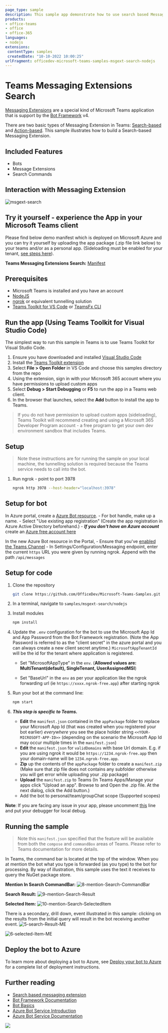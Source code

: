 ```yaml
---
page_type: sample
description: This sample app demonstrate how to use search based Messaging Extension.
products:
- office-teams
- office
- office-365
languages:
- nodejs
extensions:
 contentType: samples
 createdDate: "10-10-2022 10:00:25"
urlFragment: officedev-microsoft-teams-samples-msgext-search-nodejs
---
```


# Teams Messaging Extensions Search

[Messaging Extensions](https://docs.microsoft.com/microsoftteams/platform/messaging-extensions/what-are-messaging-extensions) are a special kind of Microsoft Teams application that is support by the [Bot Framework](https://dev.botframework.com) v4.

There are two basic types of Messaging Extension in Teams: [Search-based](https://docs.microsoft.com/microsoftteams/platform/messaging-extensions/how-to/search-commands/define-search-command) and [Action-based](https://docs.microsoft.com/microsoftteams/platform/messaging-extensions/how-to/action-commands/define-action-command). This sample illustrates how to
build a Search-based Messaging Extension.

## Included Features
* Bots
* Message Extensions
* Search Commands

## Interaction with Messaging Extension
![msgext-search ](Images/msgext-search.gif)

## Try it yourself - experience the App in your Microsoft Teams client
Please find below demo manifest which is deployed on Microsoft Azure and you can try it yourself by uploading the app package (.zip file link below) to your teams and/or as a personal app. (Sideloading must be enabled for your tenant, [see steps here](https://docs.microsoft.com/microsoftteams/platform/concepts/build-and-test/prepare-your-o365-tenant#enable-custom-teams-apps-and-turn-on-custom-app-uploading)).

**Teams Messaging Extensions Search:** [Manifest](/samples/msgext-search/csharp/demo-manifest/msgext-search.zip)


## Prerequisites

- Microsoft Teams is installed and you have an account
- [NodeJS](https://nodejs.org/en/)
- [ngrok](https://ngrok.com/) or equivalent tunnelling solution
- [Teams Toolkit for VS Code](https://marketplace.visualstudio.com/items?itemName=TeamsDevApp.ms-teams-vscode-extension) or [TeamsFx CLI](https://learn.microsoft.com/microsoftteams/platform/toolkit/teamsfx-cli?pivots=version-one)

## Run the app (Using Teams Toolkit for Visual Studio Code)

The simplest way to run this sample in Teams is to use Teams Toolkit for Visual Studio Code.

1. Ensure you have downloaded and installed [Visual Studio Code](https://code.visualstudio.com/docs/setup/setup-overview)
1. Install the [Teams Toolkit extension](https://marketplace.visualstudio.com/items?itemName=TeamsDevApp.ms-teams-vscode-extension)
1. Select **File > Open Folder** in VS Code and choose this samples directory from the repo
1. Using the extension, sign in with your Microsoft 365 account where you have permissions to upload custom apps
1. Select **Debug > Start Debugging** or **F5** to run the app in a Teams web client.
1. In the browser that launches, select the **Add** button to install the app to Teams.

> If you do not have permission to upload custom apps (sideloading), Teams Toolkit will recommend creating and using a Microsoft 365 Developer Program account - a free program to get your own dev environment sandbox that includes Teams.

## Setup

> Note these instructions are for running the sample on your local machine, the tunnelling solution is required because
the Teams service needs to call into the bot.

1) Run ngrok - point to port 3978

    ```bash
    ngrok http 3978 --host-header="localhost:3978"
    ```

## Setup for bot
In Azure portal, create a [Azure Bot resource](https://docs.microsoft.com/azure/bot-service/bot-service-quickstart-registration).
    - For bot handle, make up a name.
    - Select "Use existing app registration" (Create the app registration in Azure Active Directory beforehand.)
    - __*If you don't have an Azure account*__ create an [Azure free account here](https://azure.microsoft.com/free/)
    
   In the new Azure Bot resource in the Portal, 
    - Ensure that you've [enabled the Teams Channel](https://learn.microsoft.com/azure/bot-service/channel-connect-teams?view=azure-bot-service-4.0)
    - In Settings/Configuration/Messaging endpoint, enter the current `https` URL you were given by running ngrok. Append with the path `/api/messages`

## Setup for code
1) Clone the repository

    ```bash
    git clone https://github.com/OfficeDev/Microsoft-Teams-Samples.git
    ```

1) In a terminal, navigate to `samples/msgext-search/nodejs`

1) Install modules

    ```bash
    npm install
    ```

1) Update the `.env` configuration for the bot to use the Microsoft App Id and App Password from the Bot Framework registration. (Note the App Password is referred to as the "client secret" in the azure portal and you can always create a new client secret anytime.) `MicrosoftAppTenantId` will be the id for the tenant where application is registered.
   - Set "MicrosoftAppType" in the `env`. (**Allowed values are: MultiTenant(default), SingleTenant, UserAssignedMSI**)

   - Set "BaseUrl" in the `env` as per your application like the ngrok forwarding url (ie `https://xxxx.ngrok-free.app`) after starting ngrok

1) Run your bot at the command line:

    ```bash
    npm start
    ```

1) __*This step is specific to Teams.*__
    - **Edit** the `manifest.json` contained in the `appPackage` folder to replace your Microsoft App Id (that was created when you registered your bot earlier) *everywhere* you see the place holder string `<<YOUR-MICROSOFT-APP-ID>>` (depending on the scenario the Microsoft App Id may occur multiple times in the `manifest.json`)
    - **Edit** the `manifest.json` for `validDomains` with base Url domain. E.g. if you are using ngrok it would be `https://1234.ngrok-free.app` then your domain-name will be `1234.ngrok-free.app`.
    - **Zip** up the contents of the `appPackage` folder to create a `manifest.zip` (Make sure that zip file does not contains any subfolder otherwise you will get error while uploading your .zip package)
    - **Upload** the `manifest.zip` to Teams (In Teams Apps/Manage your apps click "Upload an app". Browse to and Open the .zip file. At the next dialog, click the Add button.)
    - Add the bot to personal/team/groupChat scope (Supported scopes)

**Note**: If you are facing any issue in your app, please uncomment [this](https://github.com/OfficeDev/Microsoft-Teams-Samples/blob/main/samples/msgext-search/nodejs/index.js#L46) line and put your debugger for local debug.

## Running the sample

> Note this `manifest.json` specified that the feature will be available from both the `compose` and `commandBox` areas of Teams. Please refer to Teams documentation for more details.

In Teams, the command bar is located at the top of the window. When you at mention the bot what you type is forwarded (as you type) to the bot for processing. By way of illustration, this sample uses the text it receives to query the NuGet package store.

**Mention In Search CommandBar:**
  ![8-mention-Search-CommandBar ](Images/8-mention-Search-CommandBar.png)

**Search Result:**
   ![9-mention-Search-Result ](Images/9-mention-Search-Result.png)

**Selected Item:**
  ![10-mention-Search-SelectedItem ](Images/10-mention-Search-SelectedItem.png)

There is a secondary, drill down, event illustrated in this sample: clicking on the results from the initial query will result in the bot receiving another event.
![5-search-Result-ME ](Images/5-search-Result-ME.png)

![6-selected-Item-ME ](Images/6-selected-Item-ME.png)

## Deploy the bot to Azure

To learn more about deploying a bot to Azure, see [Deploy your bot to Azure](https://aka.ms/azuredeployment) for a complete list of deployment instructions.

## Further reading

- [Search based messaging extension](https://learn.microsoft.com/microsoftteams/platform/messaging-extensions/how-to/search-commands/define-search-command)
- [Bot Framework Documentation](https://docs.botframework.com)
- [Bot Basics](https://docs.microsoft.com/azure/bot-service/bot-builder-basics?view=azure-bot-service-4.0)
- [Azure Bot Service Introduction](https://docs.microsoft.com/azure/bot-service/bot-service-overview-introduction?view=azure-bot-service-4.0)
- [Azure Bot Service Documentation](https://docs.microsoft.com/azure/bot-service/?view=azure-bot-service-4.0)

<img src="https://pnptelemetry.azurewebsites.net/microsoft-teams-samples/samples/msgext-search-nodejs" />